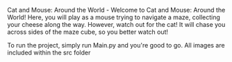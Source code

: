 Cat and Mouse: Around the World - 
Welcome to Cat and Mouse: Around the World! Here, you will play as a mouse
trying to navigate a maze, collecting your cheese along the way. However,
watch out for the cat! It will chase you across sides of the maze cube, so you
better watch out!

To run the project, simply run Main.py and you're good to go. All images are 
included within the src folder